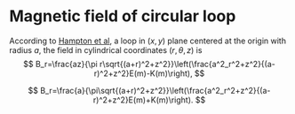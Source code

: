# Magnetic field of circular loop

According to [Hampton et
al](https://pubs.aip.org/aip/adv/article/10/6/065320/997382/Closed-form-expressions-for-the-magnetic-fields-of),
a loop in $(x,y)$ plane centered at the origin with radius *a*, the
field in cylindrical coordinates $(r,\theta,z)$ is\
$$
B_r=\frac{az}{\pi r\sqrt{(a+r)^2+z^2}}\left(\frac{a^2_r^2+z^2}{(a-r)^2+z^2}E(m)-K(m)\right),
$$

$$
B_r=\frac{a}{\pi\sqrt{(a+r)^2+z^2}}\left(\frac{a^2_r^2+z^2}{(a-r)^2+z^2}E(m)+K(m)\right).
$$
